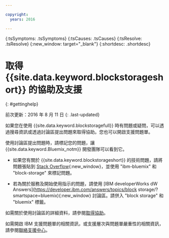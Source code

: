 ```yaml
---

copyright:
  years: 2016

---
```


<!-- Common attributes used in the template are defined as follows: -->
{:tsSymptoms: .tsSymptoms}
{:tsCauses: .tsCauses}
{:tsResolve: .tsResolve}
{:new_window: target="_blank"}
{:shortdesc: .shortdesc}

<!-- # {{site.data.keyword.blockstorageshort}} troubleshooting
{: #ts} -->
<!-- Provide an appropriate ID above -->

<!-- IN PROGRESS - AUDIENCE BLUE, STAGING ONLY -->


<!-- This is the template for troubleshooting topics.  -->

<!-- The short description section should include the service long name and "Bluemix" for search optimization. Example short description: -->

<!-- Add a heading and content for how to get help and support. Use this template for beta and GA services:  -->
# 取得 {{site.data.keyword.blockstorageshort}} 的協助及支援
{: #gettinghelp}

前次更新：2016 年 8 月 11 日
{: .last-updated}

如果您在使用 {{site.data.keyword.blockstoragefull}} 時有問題或疑問，可以透過搜尋資訊或透過討論區提出問題來取得協助。您也可以開啟支援問題單。

使用討論區提出問題時，請標記您的問題，讓 {{site.data.keyword.Bluemix_notm}} 開發團隊可以看到它。
<!--Insert the appropriate Stack Overflow tag for your service for <block-storage> in URL and text below:  -->
* 如果您有關於 {{site.data.keyword.blockstorageshort}} 的技術問題，請將問題張貼到 [Stack Overflow](http://stackoverflow.com/search?q=block-storage+ibm-bluemix){:new_window}，並使用 "ibm-bluemix" 和 "block-storage" 來標記問題。
<!--Insert the appropriate dW Answers tag for your service for <service_keyword> in URL below:  -->
* 若為關於服務及開始使用指示的問題，請使用 [IBM developerWorks dW Answers](https://developer.ibm.com/answers/topics/block storage/?smartspace=bluemix){:new_window} 討論區。請併入 "block storage" 和 "bluemix" 標籤。

如需關於使用討論區的詳細資料，請參閱[取得協助](https://new-console.eu-gb.bluemix.net/docs/support/index.html#getting-help)。

如需開啟 IBM 支援問題單的相關資訊，或支援層次與問題單嚴重性的相關資訊，請參閱[聯絡支援中心](https://new-console.eu-gb.bluemix.net/docs/support/index.html#contacting-support)。
